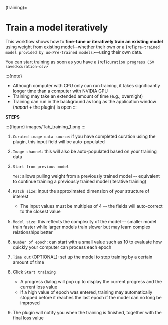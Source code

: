 (training)=

# Train a model iteratively

This workflow shows how to **fine-tune or iteratively train an existing model** using weight from existing model--whether their own or a {ref}`pre-trained model provided by us<Pre-trained models>`--using their own data.

You can start training as soon as you have a {ref}`curation progress CSV saved<curation-csv>`

:::{note}
- Although computer with CPU only can run training, it takes significantly longer time than a computer with NVIDIA GPU
- Training may take an extended amount of time (e.g., overnight)
- Training can run in the background as long as the application window (*napari* + the plugin) is open
:::

**STEPS**

:::{figure} images/Tab_training_1.png
:::

1. `Curated image data source`: if you have completed curation using the plugin, this input field will be auto-populated

2. `Image channel`: this will also be auto-populated based on your training data

3. `Start from previous model`

   `Yes`: allows pulling weight from a previously trained model -- equivalent to continue training a previously trained model (iterative training)

4. `Patch size`: input the approximated dimension of your structure of interest

   - The input values must be multiples of 4 -- the fields will auto-correct to the closest value

5. `Model size`: this reflects the complexity of the model -- smaller model train faster while larger models train slower but may learn complex relationships better

6. `Number of epoch`: can start with a small value such as 10 to evaluate how quickly your computer can process each epoch

7. `Time out` (OPTIONAL): set up the model to stop training by a certain amount of time

8. Click `Start training`
      - A progress dialog will pop up to display the current progress and the current loss value
      - If a high value of epoch was entered, training may automatically stopped before it reaches the last epoch if the model can no long be improved

9. The plugin will notify you when the training is finished, together with the final loss value
